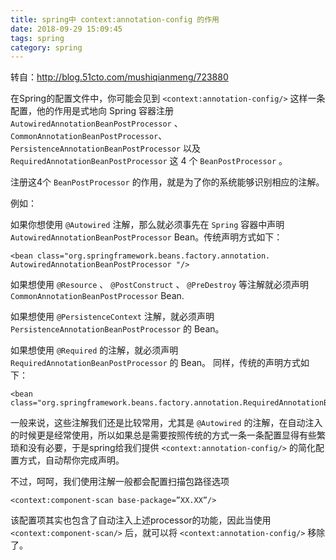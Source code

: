 ```yaml
---
title: spring中 context:annotation-config 的作用
date: 2018-09-29 15:09:45
tags: spring
category: spring
---
```

转自：http://blog.51cto.com/mushiqianmeng/723880
 
在Spring的配置文件中，你可能会见到 `<context:annotation-config/>` 这样一条配置，他的作用是式地向 Spring 容器注册
`AutowiredAnnotationBeanPostProcessor` 、 `CommonAnnotationBeanPostProcessor`、
`PersistenceAnnotationBeanPostProcessor` 以及 `RequiredAnnotationBeanPostProcessor` 这 4 个 `BeanPostProcessor` 。

注册这4个 `BeanPostProcessor` 的作用，就是为了你的系统能够识别相应的注解。

例如：

如果你想使用 `@Autowired` 注解，那么就必须事先在 `Spring` 容器中声明 `AutowiredAnnotationBeanPostProcessor` Bean。传统声明方式如下：

    <bean class="org.springframework.beans.factory.annotation. AutowiredAnnotationBeanPostProcessor "/> 
如果想使用 `@Resource` 、 `@PostConstruct` 、 `@PreDestroy` 等注解就必须声明 `CommonAnnotationBeanPostProcessor` Bean.

如果想使用 `@PersistenceContext` 注解，就必须声明 `PersistenceAnnotationBeanPostProcessor` 的 Bean。

如果想使用 `@Required` 的注解，就必须声明 `RequiredAnnotationBeanPostProcessor` 的 Bean。
同样，传统的声明方式如下：

    <bean class="org.springframework.beans.factory.annotation.RequiredAnnotationBeanPostProcessor"/> 
一般来说，这些注解我们还是比较常用，尤其是 `@Autowired` 的注解，在自动注入的时候更是经常使用，所以如果总是需要按照传统的方式一条一条配置显得有些繁琐和没有必要，于是spring给我们提供 `<context:annotation-config/>` 的简化配置方式，自动帮你完成声明。

不过，呵呵，我们使用注解一般都会配置扫描包路径选项

    <context:component-scan base-package=”XX.XX”/> 
该配置项其实也包含了自动注入上述processor的功能，因此当使用 `<context:component-scan/>` 后，就可以将 `<context:annotation-config/>` 移除了。